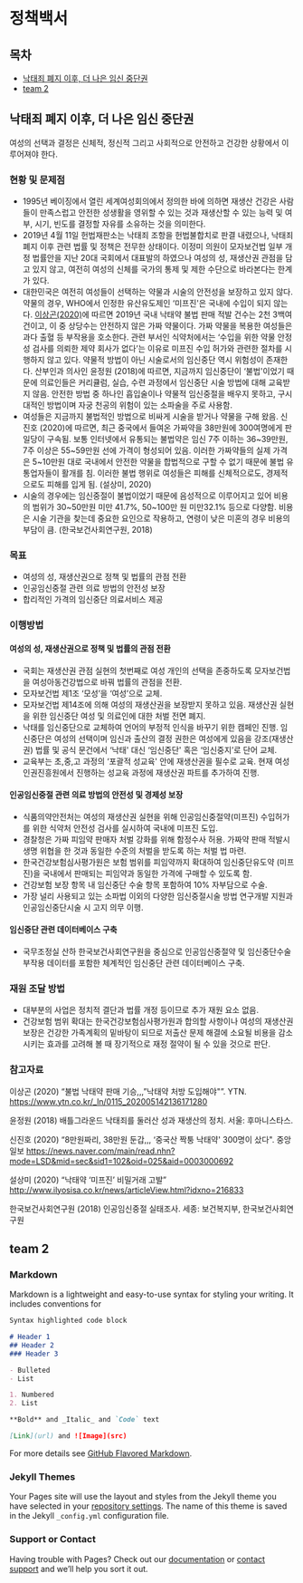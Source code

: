 # 정책백서
## 목차

* [낙태죄 폐지 이후, 더 나은 임신 중단권](##낙태죄-폐지-이후,-더-나은-임신-중단권)
* [team 2](##team-2)


## 낙태죄 폐지 이후, 더 나은 임신 중단권

여성의 선택과 결정은 신체적, 정신적 그리고 사회적으로 안전하고 건강한 상황에서 이루어져야 한다.

### 현황 및 문제점

* 1995년 베이징에서 열린 세계여성회의에서 정의한 바에 의하면 재생산 건강은 사람들이 만족스럽고 안전한 성생활을 영위할 수 있는 것과 재생산할 수 있는 능력 및 여부, 시기, 빈도를 결정할 자유를 소유하는 것을 의미한다.
* 2019년 4월 11일 헌법재판소는 낙태죄 조항을 헌법불합치로 판결 내렸으나, 낙태죄 폐지 이후 관련 법률 및 정책은 전무한 상태이다. 이정미 의원이 모자보건법 일부 개정 법률안을 지난 20대 국회에서 대표발의 하였으나 여성의 성, 재생산권 관점을 담고 있지 않고, 여전히 여성의 신체를 국가의 통제 및 제한 수단으로 바라본다는 한계가 있다.
* 대한민국은 여전히 여성들이 선택하는 약물과 시술의 안전성을 보장하고 있지 않다. 약물의 경우, WHO에서 인정한 유산유도제인 ‘미프진'은 국내에 수입이 되지 않는다. [이상곤(2020)](https://www.ytn.co.kr/_ln/0115_202005142136171280)에 따르면 2019년 국내 낙태약 불법 판매 적발 건수는 2천 3백여건이고, 이 중 상당수는 안전하지 않은 가짜 약물이다. 가짜 약물을 복용한 여성들은 과다 출혈 등 부작용을 호소한다. 관련 부서인 식약처에서는 ‘수입을 위한 약물 안정성 검사를 의뢰한 제약 회사가 없다’는 이유로 미프진 수입 허가와 관련한 절차를 시행하지 않고 있다. 약물적 방법이 아닌 시술로서의 임신중단 역시 위험성이 존재한다. 산부인과 의사인 윤정원 (2018)에 따르면, 지금까지 임신중단이 ‘불법'이었기 때문에 의료인들은 커리큘럼, 실습, 수련 과정에서 임신중단 시술 방법에 대해 교육받지 않음. 안전한 방법 중 하나인 흡입술이나 약물적 임신중절을 배우지 못하고, 구시대적인 방법이며 자궁 천공의 위험이 있는 소파술을 주로 사용함.
* 여성들은 지금까지 불법적인 방법으로 비싸게 시술을 받거나 약물을 구해 왔음. 신진호 (2020)에 따르면, 최근 중국에서 들여온 가짜약을 38만원에 300여명에게 판 일당이 구속됨. 보통 인터넷에서 유통되는 불법약은 임신 7주 이하는 36~39만원, 7주 이상은 55~59만원 선에 가격이 형성되어 있음. 이러한 가짜약들의 실제 가격은 5~10만원 대로 국내에서 안전한 약물을 합법적으로 구할 수 없기 때문에 불법 유통업자들이 활개를 침. 이러한 불법 행위로 여성들은 피해를 신체적으로도, 경제적으로도 피해를 입게 됨. (설상미, 2020)
* 시술의 경우에는 임신중절이 불법이었기 때문에 음성적으로 이루어지고 있어 비용의 범위가 30~50만원 미만 41.7%, 50~100만 원 미만32.1% 등으로 다양함. 비용은 시술 기관을 찾는데 중요한 요인으로 작용하고, 연령이 낮은 미혼의 경우 비용의 부담이 큼. (한국보건사회연구원, 2018)

### 목표

* 여성의 성, 재생산권으로 정책 및 법률의 관점 전환
* 인공임신중절 관련 의료 방법의 안전성 보장
* 합리적인 가격의 임신중단 의료서비스 제공

### 이행방법

#### 여성의 성, 재생산권으로 정책 및 법률의 관점 전환

* 국회는 재생산권 관점 실현의 첫번째로 여성 개인의 선택을 존중하도록 모자보건법을 여성아동건강법으로 바꿔 법률의 관점을 전환.
* 모자보건법 제1조 ‘모성’을 ‘여성’으로 교체.
* 모자보건법  제14조에 의해 여성의 재생산권을 보장받지 못하고 있음. 재생산권 실현을 위한 임신중단 여성 및 의료인에 대한 처벌 전면 폐지.
* 낙태를 임신중단으로 교체하여 언어의 부정적 인식을 바꾸기 위한 캠페인 진행. 임신중단은 여성의 선택이며 임신과 출산의 결정 권한은 여성에게 있음을 강조(재생산권) 법률 및 공식 문건에서 ‘낙태' 대신 ‘임신중단' 혹은 ‘임신중지’로 단어 교체.
* 교육부는 초,중,고 과정의 ‘포괄적 성교육' 안에 재생산권을 필수로 교육. 현재 여성인권진흥원에서 진행하는 성교육 과정에 재생산권 파트를 추가하여 진행.

#### 인공임신중절 관련 의료 방법의 안전성 및 경제성 보장

* 식품의약안전처는 여성의 재생산권 실현을 위해 인공임신중절약(미프진) 수입허가를 위한 식약처 안전성 검사를 실시하여 국내에 미프진 도입. 
* 경찰청은 가짜 피임약 판매자 처벌 강화를 위해 함정수사 허용. 가짜약 판매 적발시 생명 위협을 한 것과 동일한 수준의 처벌을 받도록 하는 처벌 법 마련.
* 한국건강보험심사평가원은 보험 범위를 피임약까지 확대하여 임신중단유도약 (미프진)을 국내에서 판매되는 피임약과 동일한 가격에 구매할 수 있도록 함. 
* 건강보험 보장 항목 내 임신중단 수술 항목 포함하여 10% 자부담으로 수술.
* 가장 널리 사용되고 있는 소파법 이외의 다양한 임신중절시술 방법 연구개발 지원과 인공임신중단시술 시 고지 의무 이행. 

#### 임신중단 관련 데이터베이스 구축

* 국무조정실 산하 한국보건사회연구원을 중심으로 인공임신중절약 및 임신중단수술 부작용 데이터를 포함한 체계적인 임신중단 관련 데이터베이스 구축.

### 재원 조달 방법

* 대부분의 사업은 정치적 결단과 법률 개정 등이므로 추가 재원 요소 없음.
* 건강보험 범위 확대는 한국건강보험심사평가원과 합의할 사항이나 여성의 재생산권 보장은 건강한 가족계획의 밑바탕이 되므로 저출산 문제 해결에 소요될 비용을 감소시키는 효과를 고려해 볼 때 장기적으로 재정 절약이 될 수 있을 것으로 판단.

### 참고자료

이상곤 (2020) “불법 낙태약 판매 기승,,,”낙태약 처방 도입해야"”. YTN. https://www.ytn.co.kr/_ln/0115_202005142136171280

윤정원 (2018) 배틀그라운드 낙태죄를 둘러산 성과 재생산의 정치. 서울: 후마니스타스.

신진호 (2020) “8만원짜리, 38만원 둔갑,,, ‘중국산 짝퉁 낙태약' 300명이 샀다". 중앙일보 https://news.naver.com/main/read.nhn?mode=LSD&mid=sec&sid1=102&oid=025&aid=0003000692

설상미 (2020) “낙태약 ‘미프진’ 비밀거래 고발” http://www.ilyosisa.co.kr/news/articleView.html?idxno=216833

한국보건사회연구원 (2018) 인공임신중절 실태조사. 세종: 보건복지부, 한국보건사회연구원




## team 2










### Markdown

Markdown is a lightweight and easy-to-use syntax for styling your writing. It includes conventions for

```markdown
Syntax highlighted code block

# Header 1
## Header 2
### Header 3

- Bulleted
- List

1. Numbered
2. List

**Bold** and _Italic_ and `Code` text

[Link](url) and ![Image](src)
```

For more details see [GitHub Flavored Markdown](https://guides.github.com/features/mastering-markdown/).



### Jekyll Themes

Your Pages site will use the layout and styles from the Jekyll theme you have selected in your [repository settings](https://github.com/miraesociety/miraesociety.github.io/settings). The name of this theme is saved in the Jekyll `_config.yml` configuration file.

### Support or Contact

Having trouble with Pages? Check out our [documentation](https://docs.github.com/categories/github-pages-basics/) or [contact support](https://github.com/contact) and we’ll help you sort it out.

